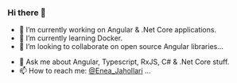 ### Hi there 👋
- 🔭 I’m currently working on Angular & .Net Core applications.
- 🌱 I’m currently learning Docker.
- 👯 I’m looking to collaborate on open source Angular libraries...
<!-- - 🤔 I’m looking for help with .--> 
- 💬 Ask me about Angular, Typescript, RxJS, C# & .Net Core stuff.
- 📫 How to reach me: [@Enea_Jahollari](https://twitter.com/Enea_Jahollari) ...
<!-- - ⚡ Fun fact: . --> 

